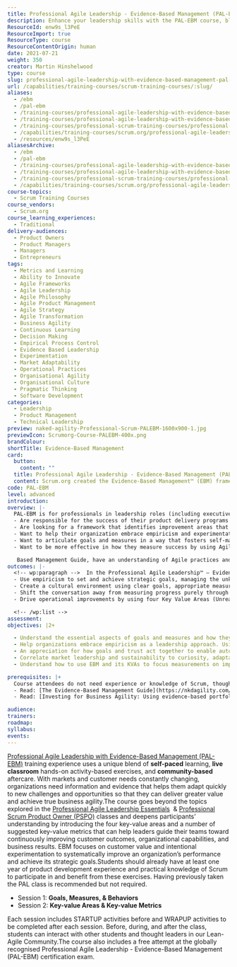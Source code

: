 ```yaml
---
title: Professional Agile Leadership - Evidence-Based Management (PAL-EBM)
description: Enhance your leadership skills with the PAL-EBM course, blending self-paced learning and live activities to drive business agility and customer value.
ResourceId: enw9s_l3PeE
ResourceImport: true
ResourceType: course
ResourceContentOrigin: human
date: 2021-07-21
weight: 350
creator: Martin Hinshelwood
type: course
slug: professional-agile-leadership-with-evidence-based-management-pal-ebm-with-certification
url: /capabilities/training-courses/scrum-training-courses/:slug/
aliases:
  - /ebm
  - /pal-ebm
  - /training-courses/professional-agile-leadership-with-evidence-based-management-training-with-certification
  - /training-courses/professional-agile-leadership-with-evidence-based-management-pal-ebm-training-experience-with-certification
  - /training-courses/professional-scrum-training-courses/professional-agile-leadership-with-evidence-based-management-pal-ebm-with-certification/
  - /capabilities/training-courses/scrum.org/professional-agile-leadership-with-evidence-based-management-pal-ebm-with-certification/
  - /resources/enw9s_l3PeE
aliasesArchive:
  - /ebm
  - /pal-ebm
  - /training-courses/professional-agile-leadership-with-evidence-based-management-training-with-certification
  - /training-courses/professional-agile-leadership-with-evidence-based-management-pal-ebm-training-experience-with-certification
  - /training-courses/professional-scrum-training-courses/professional-agile-leadership-with-evidence-based-management-pal-ebm-with-certification/
  - /capabilities/training-courses/scrum.org/professional-agile-leadership-with-evidence-based-management-pal-ebm-with-certification/
course-topics:
  - Scrum Training Courses
course_vendors:
  - Scrum.org
course_learning_experiences:
  - Traditional
delivery-audiences:
  - Product Owners
  - Product Managers
  - Managers
  - Entrepreneurs
tags:
  - Metrics and Learning
  - Ability to Innovate
  - Agile Frameworks
  - Agile Leadership
  - Agile Philosophy
  - Agile Product Management
  - Agile Strategy
  - Agile Transformation
  - Business Agility
  - Continuous Learning
  - Decision Making
  - Empirical Process Control
  - Evidence Based Leadership
  - Experimentation
  - Market Adaptability
  - Operational Practices
  - Organisational Agility
  - Organisational Culture
  - Pragmatic Thinking
  - Software Development
categories:
  - Leadership
  - Product Management
  - Technical Leadership
preview: naked-agility-Professional-Scrum-PALEBM-1600x900-1.jpg
previewIcon: Scrumorg-Course-PALEBM-400x.png
brandColour:
shortTitle: Evidence-Based Management
card:
  button:
    content: ""
  title: Professional Agile Leadership - Evidence-Based Management (PAL-EBM)
  content: Scrum.org created the Evidence-Based Management™ (EBM) framework which is an Agile approach to help leaders guide their teams toward continuously improving customer outcomes, organizational capabilities, and business results. EBM focuses on customer value and intentional experimentation to systematically improve an organization’s performance and achieve its strategic goals.
code: PAL-EBM
level: advanced
introduction:
overview: |-
  PAL-EBM is for professionals in leadership roles (including executives, managers, Scrum Masters, Product Owners, coaches, and consultants) who: 
  - Are responsible for the success of their product delivery programs or Agile transformations and are seeking a means to measure and demonstrate that success
  - Are looking for a framework that identifies improvement areas that increase their business agility, including their time to pivot to meet new challenges and deliver customer value
  - Want to help their organization embrace empiricism and experimentation to find solutions for complex problems (where more is unknown than known or the situation changes rapidly)
  - Want to articulate goals and measures in a way that fosters self-management and empower their teams to understand the connection between their work and the value their organization is providing and customer is receiving
  - Want to be more effective in how they measure success by using Agile measures rather than traditional measurement models (including the use of velocity) Attendees should have read the Evidence-

   Based Management Guide, have an understanding of Agile practices and a desire to move away from traditional, (plan-driven,) ways of working and measurement models, however, they do not need specific experience with Scrum. Our Professional Agile Leadership- Essentials course helps leaders understand how to best support their Agile teams and is ideal preparation for PAL-EBM, but is not a prerequisite. Our Professional Scrum Product Owner and Professional Scrum Product Owner - Advanced courses teach Product Owners how to deliver value and can be a great complement to the PAL-EBM course
outcomes: |-
  <!-- wp:paragraph -->  In the Professional Agile Leadership™ – Evidence-Based Management (PAL-EBM) one day\* course, participants learn what EBM is and how to apply it through hands-on, activity-based learning. Through a series of exercises participants learn techniques that support a more agile mindset:  <!-- /wp:paragraph --><!-- wp:list -->
  - Use empiricism to set and achieve strategic goals, managing the unknown and complexity through experimentation and by adapting goals along the way
  - Create a cultural environment using clear goals, appropriate measures and trust to enable self-management and autonomy
  - Shift the conversation away from measuring progress purely through team performance metrics, toward a focus on customer-centricity and improving customer outcomes
  - Drive operational improvements by using four Key Value Areas (Unrealized Value, Current Value, Time-to-Market, and the Ability to Innovate) as lenses for evidence-based decision-making

  <!-- /wp:list -->
assessment:
objectives: |2+

  - Understand the essential aspects of goals and measures and how they influence behaviors and an organization’s culture and values
  - Help organizations embrace empiricism as a leadership approach. Using experimentation to incrementally steer toward the organization’s goals
  - An appreciation for how goals and trust act together to enable autonomy, transparency, and value delivery
  - Correlate market leadership and sustainability to curiosity, adaptation, and empiricism
  - Understand how to use EBM and its KVAs to focus measurements on improving market value and operational capabilities

prerequisites: |+
  Course attendees do not need experience or knowledge of Scrum, though a connection to the various aspects of Scrum (Product Goal, Sprint Goal, empiricism) is made. Ideally, the attendees will have familiarity with Agile principles and are proponents of using Agile methods at their organization. For the best outcome of the class I recommended that you read: 
  - Read: [The Evidence-Based Management Guide](https://nkdagility.com/the-evidence-based-management-guide-measuring-value-to-enable-improvement-and-agility/)
  - Read: [Investing for Business Agility: Using evidence-based portfolio management to achieve better business outcomes](https://nkdagility.com/investing-for-business-agility-using-evidence-based-portfolio-management-to-achieve-better-business-outcomes/)

audience:
trainers:
roadmap:
syllabus:
events:
---
```


[Professional Agile Leadership with Evidence-Based Management (PAL-EBM)](https://nkdagility.com/training/courses/professional-agile-leadership-with-evidence-based-management-pal-ebm-training-experience-with-certification/) training experience uses a unique blend of **self-paced** learning, **live classroom** hands-on activity-based exercises, and **community-based** aftercare. With markets and customer needs constantly changing, organizations need information and evidence that helps them adapt quickly to new challenges and opportunities so that they can deliver greater value and achieve true business agility.The course goes beyond the topics explored in the [Professional Agile Leadership Essentials](https://nkdagility.com/training/courses/professional-agile-leadership-essentials-pal-e-training-experience-with-certification-helping-leaders-understand-their-role-in-enabling-agile-transformation/)  & [Professional Scrum Product Owner (PSPO)](https://nkdagility.com/training/scheduled/professional-scrum-product-owner-pspo-experience-on-8th-august-2022-live-virtual-class-over-4-half-days/) classes and deepens participants’ understanding by introducing the four key-value areas and a number of suggested key-value metrics that can help leaders guide their teams toward continuously improving customer outcomes, organizational capabilities, and business results. EBM focuses on customer value and intentional experimentation to systematically improve an organization’s performance and achieve its strategic goals.Students should already have at least one year of product development experience and practical knowledge of Scrum to participate in and benefit from these exercises. Having previously taken the PAL class is recommended but not required.

- Session 1: **Goals, Measures, & Behaviors**
- Session 2: **Key-value Areas & Key-value Metrics**

Each session includes STARTUP activities before and WRAPUP activities to be completed after each session. Before, during, and after the class, students can interact with other students and thought leaders in our Lean-Agile Community.The course also includes a free attempt at the globally recognised Professional Agile Leadership - Evidence-Based Management (PAL-EBM) certification exam.
